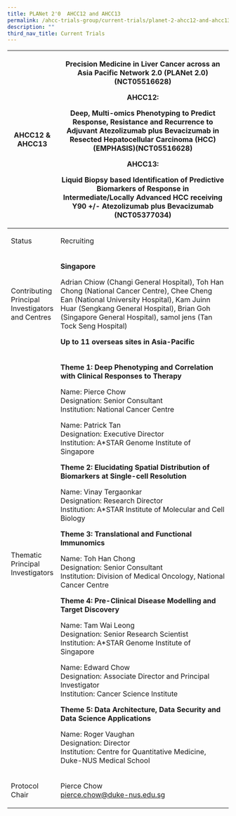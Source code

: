 ```yaml
---
title: PLANet 2'0  AHCC12 and AHCC13
permalink: /ahcc-trials-group/current-trials/planet-2-ahcc12-and-ahcc13/
description: ""
third_nav_title: Current Trials
---
```

<table>
<thead>
<tr>
<th width="21%"><strong>AHCC12 &amp; AHCC13</strong></th>
<th>
<p>Precision Medicine in Liver Cancer across an Asia Pacific Network 2.0 (PLANet 2.0) (NCT05516628)</p>
<p><strong>AHCC12:</strong></p>
<p>Deep, Multi-omics Phenotyping to Predict Response, Resistance and Recurrence to Adjuvant Atezolizumab plus Bevacizumab in Resected Hepatocellular Carcinoma (HCC)(EMPHASIS)(NCT05516628)</p>
<p><strong>AHCC13:</strong></p>
<p>Liquid Biopsy based Identification of Predictive Biomarkers of Response in Intermediate/Locally Advanced HCC receiving Y90 +/- Atezolizumab plus Bevacizumab (NCT05377034)</p>
</th>
</tr>
</thead>
<tbody>
<tr>
<td>Status</td>
<td>
<p>Recruiting</p>
</td>
</tr>
<tr>
<td>Contributing Principal Investigators and Centres</td>
<td>
<p><strong>Singapore</strong></p>
<p>Adrian Chiow (Changi General Hospital), Toh Han Chong (National Cancer Centre), Chee Cheng Ean (National University Hospital), Kam Juinn Huar (Sengkang General Hospital), Brian Goh (Singapore General Hospital), samol jens (Tan Tock Seng Hospital)</p>
<p><strong>Up to 11 overseas sites in Asia-Pacific</strong></p>
</td>
</tr>
<tr>
<td>Thematic Principal Investigators</td>
<td>
<p><strong>Theme 1: Deep Phenotyping and Correlation with Clinical Responses to Therapy</strong></p>
<p>Name: Pierce Chow<br>
Designation: Senior Consultant<br>
Institution: National Cancer Centre</p>
<p>Name: Patrick Tan<br>
Designation: Executive Director<br>
Institution: A*STAR Genome Institute of Singapore</p>
<p><strong>Theme 2: Elucidating Spatial Distribution of Biomarkers at Single-cell Resolution</strong></p>
<p>Name: Vinay Tergaonkar<br>
Designation: Research Director<br>
Institution: A*STAR Institute of Molecular and Cell Biology</p>
<p><strong>Theme 3: Translational and Functional Immunomics</strong></p>
<p>Name: Toh Han Chong<br>
Designation: Senior Consultant<br>
Institution: Division of Medical Oncology, National Cancer Centre</p>
<p><strong>Theme 4: Pre-Clinical Disease Modelling and Target Discovery</strong></p>
<p>Name: Tam Wai Leong<br>
Designation: Senior Research Scientist<br>
Institution: A*STAR Genome Institute of Singapore</p>
<p>Name: Edward Chow<br>
Designation: Associate Director and Principal Investigator<br>
Institution: Cancer Science Institute</p>
<p><strong>Theme 5: Data Architecture, Data Security and Data Science Applications</strong></p>
<p>Name: Roger Vaughan<br>
Designation: Director<br>
Institution: Centre for Quantitative Medicine, Duke-NUS Medical School</p>
</td>
</tr>
<tr>
<td>Protocol Chair</td>
<td>
<p>Pierce Chow<br><a href="mailto:pierce.chow@duke-nus.edu.sg">pierce.chow@duke-nus.edu.sg</a></p>
</td>
</tr>
</tbody>
</table>
